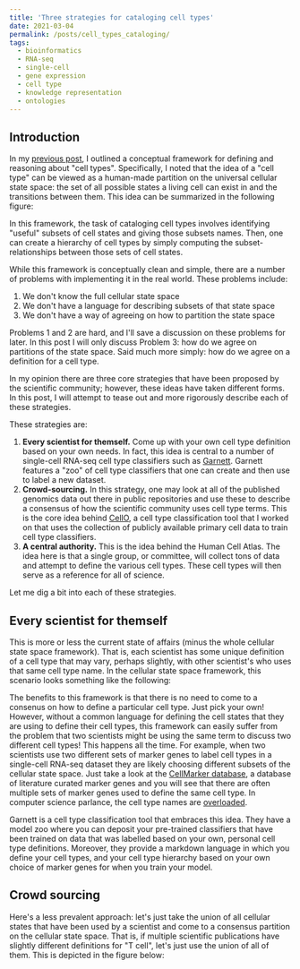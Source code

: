 ```yaml
---
title: 'Three strategies for cataloging cell types'
date: 2021-03-04
permalink: /posts/cell_types_cataloging/
tags:
  - bioinformatics
  - RNA-seq
  - single-cell
  - gene expression
  - cell type
  - knowledge representation
  - ontologies
---
```


Introduction
------------

In my [previous post](), I outlined a conceptual framework for defining and reasoning about "cell types". Specifically, I noted that the idea of a "cell type" can be viewed as a human-made partition on the universal cellular state space: the set of all possible states a living cell can exist in and the transitions between them. This idea can be summarized in the following figure:


In this framework, the task of cataloging cell types involves identifying "useful" subsets of cell states and giving those subsets names. Then, one can create a hierarchy of cell types by simply computing the subset-relationships between those sets of cell states.

While this framework is conceptually clean and simple, there are a number of problems with implementing it in the real world. These problems include:
1. We don't know the full cellular state space
2. We don't have a language for describing subsets of that state space
3. We don't have a way of agreeing on how to partition the state space

Problems 1 and 2 are hard, and I'll save a discussion on these problems for later. In this post I will only discuss Problem 3: how do we agree on partitions of the state space. Said much more simply: how do we agree on a definition for a cell type.

In my opinion there are three core strategies that have been proposed by the scientific community; however, these ideas have taken different forms. In this post, I will attempt to tease out and more rigorously describe each of these strategies. 

These strategies are:
1. **Every scientist for themself.** Come up with your own cell type definition based on your own needs. In fact, this idea is central to a number of single-cell RNA-seq cell type classifiers such as [Garnett](). Garnett features a "zoo" of cell type classifiers that one can create and then use to label a new dataset.
2. **Crowd-sourcing.** In this strategy, one may look at all of the published genomics data out there in public repositories and use these to describe a consensus of how the scientific community uses cell type terms. This is the core idea behind [CellO](), a cell type classification tool that I worked on that uses the collection of publicly available primary cell data to train cell type classifiers.
3. **A central authority.** This is the idea behind the Human Cell Atlas. The idea here is that a single group, or committee, will collect tons of data and attempt to define the various cell types. These cell types will then serve as a reference for all of science.

Let me dig a bit into each of these strategies.

Every scientist for themself
----------------------

This is more or less the current state of affairs (minus the whole cellular state space framework). That is, each scientist has some unique definition of a cell type that may vary, perhaps slightly, with other scientist's who uses that same cell type name. In the cellular state space framework, this scenario looks something like the following:



The benefits to this framework is that there is no need to come to a consenus on how to define a particular cell type. Just pick your own! However, without a common language for defining the cell states that they are using to define their cell types, this framework can easily suffer from the problem that two scientists might be using the same term to discuss two different cell types! This happens all the time. For example, when two scientists use two different sets of marker genes to label cell types in a single-cell RNA-seq dataset they are likely choosing different subsets of the cellular state space.  Just take a look at the [CellMarker database](https://academic.oup.com/nar/article/47/D1/D721/5115823), a database of literature curated marker genes and you will see that there are often multiple sets of marker genes used to define the same cell type.  In computer science parlance, the cell type names are [overloaded](https://en.wikipedia.org/wiki/Function_overloading). 

Garnett is a cell type classification tool that embraces this idea. They have a model zoo where you can deposit your pre-trained classifiers that have been trained on data that was labelled based on your own, personal cell type definitions.  Moreover, they provide a markdown language in which you define your cell types, and your cell type hierarchy based on your own choice of marker genes for when you train your model.

Crowd sourcing
----------------------

Here's a less prevalent approach: let's just take the union of all cellular states that have been used by a scientist and come to a consensus partition on the cellular state space. That is, if multiple scientific publications have slightly different definitions for "T cell", let's just use the union of all of them. This is depicted in the figure below:



